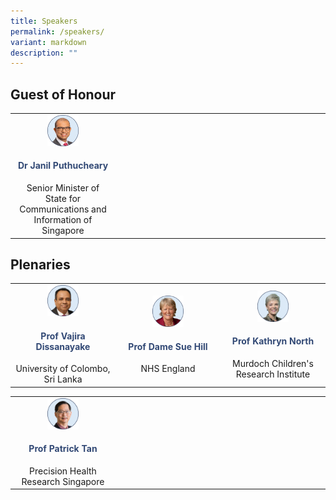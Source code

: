 ```yaml
---
title: Speakers
permalink: /speakers/
variant: markdown
description: ""
---
```

<h2><strong>Guest of Honour</strong></h2>
<table border="0">
<tbody>
<tr>
<td style="width: 33.3333%; text-align: center;">
<h4 style="margin: 0;"><span style="color: #0000ff;"><img height="50" width="50" alt="Dr Janil Puthucheary" src="/images/Speaker%20Photos%20(Round)/Dr_Janil.png"></span></h4>
<h4 style="margin: `;"><span style="color: #324975;"><strong>Dr Janil Puthucheary</strong></span></h4>
<p style="margin: 0;">Senior Minister of State for Communications and Information of Singapore</p>
</td>
<td style="width: 33.3333%; text-align: center;">&nbsp;</td>
<td style="width: 33.3333%; text-align: center;">&nbsp;</td>
</tr>
</tbody>
</table>

<h2><strong>Plenaries</strong></h2>
<table border="0">
<tbody>
<tr>
<td style="width: 33.3333%; text-align: center;">
<h4 style="margin: 0;"><span style="color: #0000ff;"><img height="50" width="50" alt="Vajira Dissanayake" src="/images/Speaker%20Photos%20(Round)/vajira_dissanayake.png"></span></h4>
<h4 style="margin: `;"><span style="color: #324975;"><strong>Prof Vajira Dissanayake</strong></span></h4>
<p style="margin: 0;">University of Colombo, Sri Lanka</p>
</td>
<td style="width: 33.3333%; text-align: center;"><h4 style="margin: 0;"><span style="color: #0000ff;"><img height="50" width="50" alt="Dame Sue Hill" src="/images/Speaker%20Photos%20(Round)/Dame_Sue_Hill.png"></span></h4>
<h4 style="margin: `;"><span style="color: #324975;"><strong>Prof Dame Sue Hill</strong></span></h4>
<p style="margin: 0;">NHS England</p>
</td>
<td style="width: 33.3333%; text-align: center;"><h4 style="margin: 0;"><span style="color: #0000ff;"><img height="50" width="50" alt="Kathryn North" src="/images/Speaker%20Photos%20(Round)/Kathryn_North.png"></span></h4>
<h4 style="margin: `;"><span style="color: #324975;"><strong>Prof Kathryn North</strong></span></h4>
<p style="margin: 0;">Murdoch Children's Research Institute</p>
</td>
</tr>
</tbody>
</table>

<table border="0">
<tbody>
<tr>
<td style="width: 33.3333%; text-align: center;">
<h4 style="margin: 0;"><span style="color: #0000ff;"><img height="50" width="50" alt="Patrick Tan" src="/images/Speaker%20Photos%20(Round)/Patrick_Tan.png"></span></h4>
<h4 style="margin: `;"><span style="color: #324975;"><strong>Prof Patrick Tan</strong></span></h4>
<p style="margin: 0;">Precision Health Research Singapore</p>
</td>
<td style="width: 33.3333%; text-align: center;">&nbsp;</td>
<td style="width: 33.3333%; text-align: center;">&nbsp;</td>
</tr>
</tbody>
</table>
